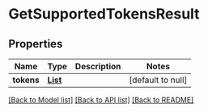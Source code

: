# GetSupportedTokensResult

## Properties

| Name       | Type                                  | Description | Notes             |
| ---------- | ------------------------------------- | ----------- | ----------------- |
| **tokens** | [**List**](GetSupportedTokensItem.md) |             | [default to null] |

[[Back to Model list]](../README.md#documentation-for-models) [[Back to API list]](../README.md#documentation-for-api-endpoints) [[Back to README]](../README.md)
